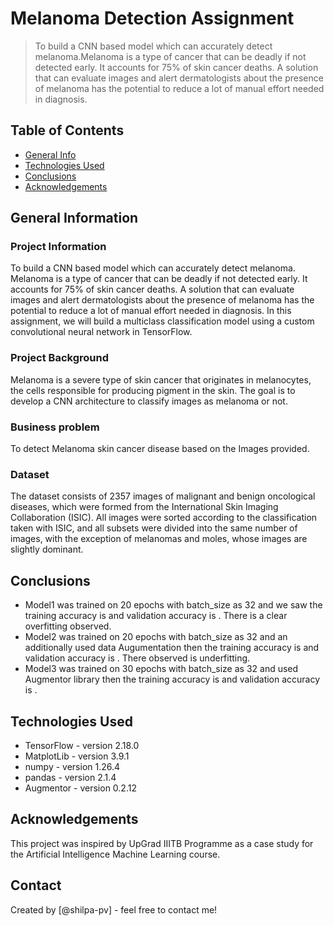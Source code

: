 # Melanoma Detection Assignment
> To build a CNN based model which can accurately detect melanoma.Melanoma is a type of cancer that can be deadly if not detected early. It accounts for 75% of skin cancer deaths. A solution that can evaluate images and alert dermatologists about the presence of melanoma has the potential to reduce a lot of manual effort needed in diagnosis.


## Table of Contents
* [General Info](#general-information)
* [Technologies Used](#technologies-used)
* [Conclusions](#conclusions)
* [Acknowledgements](#acknowledgements)


## General Information
### Project Information
To build a CNN based model which can accurately detect melanoma. Melanoma is a type of cancer that can be deadly if not detected early. It accounts for 75% of skin cancer deaths. A solution that can evaluate images and alert dermatologists about the presence of melanoma has the potential to reduce a lot of manual effort needed in diagnosis. In this assignment, we will build a multiclass classification model using a custom convolutional neural network in TensorFlow. 

### Project Background
Melanoma is a severe type of skin cancer that originates in melanocytes, the cells responsible for producing pigment in the skin. The goal is to develop a CNN architecture to classify images as melanoma or not.


### Business problem
To detect Melanoma skin cancer disease based on the Images provided.


### Dataset
The dataset consists of 2357 images of malignant and benign oncological diseases, which were formed from the International Skin Imaging Collaboration (ISIC). All images were sorted according to the classification taken with ISIC, and all subsets were divided into the same number of images, with the exception of melanomas and moles, whose images are slightly dominant.


## Conclusions
- Model1 was trained on 20 epochs with batch_size as 32 and we saw the training accuracy is and validation accuracy is  . There is a clear overfitting observed.
- Model2 was trained on 20 epochs with batch_size as 32 and an additionally used data Augumentation then the training accuracy is and validation accuracy is . There observed is underfitting.
- Model3 was trained on 30 epochs with batch_size as 32 and used Augmentor library then the training accuracy is and validation accuracy is .

## Technologies Used
- TensorFlow - version 2.18.0
- MatplotLib - version 3.9.1
- numpy - version 1.26.4
- pandas - version 2.1.4
- Augmentor - version 0.2.12

## Acknowledgements
This project was inspired by UpGrad IIITB Programme as a case study for the Artificial Intelligence Machine Learning course.


## Contact
Created by [@shilpa-pv] - feel free to contact me!
